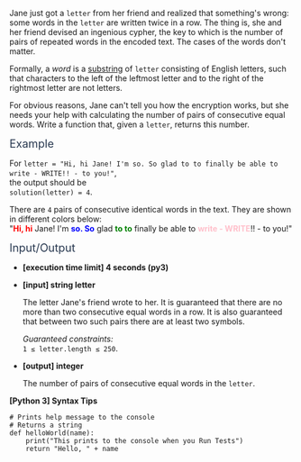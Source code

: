 <p>Jane just got a <code>letter</code> from her friend and realized that something's wrong: some words in the <code>letter</code> are written twice in a row. The thing is, she and her friend devised an ingenious cypher, the key to which is the number of pairs of repeated words in the encoded text. The cases of the words don't matter.</p>
<p>Formally, a <em>word</em> is a <a href="keyword://substring" target="_blank">substring</a> of <code>letter</code> consisting of English letters, such that characters to the left of the leftmost letter and to the right of the rightmost letter are not letters.</p>
<p>For obvious reasons, Jane can't tell you how the encryption works, but she needs your help with calculating the number of pairs of consecutive equal words. Write a function that, given a <code>letter</code>, returns this number.</p>
<p><span class="markdown--header" style="color:#2b3b52;font-size:1.4em">Example</span></p>
<p>For <code>letter = "Hi, hi Jane! I'm so. So glad to to finally be able to write - WRITE!! - to you!"</code>,<br />
the output should be<br />
<code>solution(letter) = 4</code>.</p>
<p>There are <code>4</code> pairs of consecutive identical words in the text. They are shown in different colors below:<br />
"<b><font color="red">Hi, hi</font></b> Jane! I'm <b><font color="blue">so. So</font></b> glad <b><font color="green">to to</font></b> finally be able to <b><font color="pink">write - WRITE</font></b>!! - to you!"</p>
<p><span class="markdown--header" style="color:#2b3b52;font-size:1.4em">Input/Output</span></p>
<ul>
<li>
<p><strong>[execution time limit] 4 seconds (py3)</strong></p>
</li>
<li>
<p><strong>[input] string letter</strong></p>
<p>The letter Jane's friend wrote to her. It is guaranteed that there are no more than two consecutive equal words in a row. It is also guaranteed that between two such pairs there are at least two symbols.</p>
<p><em>Guaranteed constraints:</em><br />
<code>1 ≤ letter.length ≤ 250</code>.</p>
</li>
<li>
<p><strong>[output] integer</strong></p>
<p>The number of pairs of consecutive equal words in the <code>letter</code>.</p>
</li>
</ul>
<p><strong>[Python 3] Syntax Tips</strong></p>
<pre><code class="language-python"><span class="hljs-comment"># Prints help message to the console</span>
<span class="hljs-comment"># Returns a string</span>
<span class="hljs-keyword">def</span> <span class="hljs-title function_">helloWorld</span>(<span class="hljs-params">name</span>):
    <span class="hljs-built_in">print</span>(<span class="hljs-string">"This prints to the console when you Run Tests"</span>)
    <span class="hljs-keyword">return</span> <span class="hljs-string">"Hello, "</span> + name

</code></pre>
